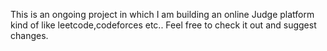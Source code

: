 This is an ongoing project in which I am building an online Judge platform kind of like leetcode,codeforces etc.. Feel free to check it out and suggest changes.
